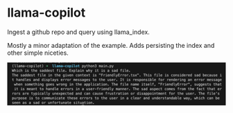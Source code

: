 # llama-copilot

Ingest a github repo and query using llama_index.

Mostly a minor adaptation of the example. Adds persisting the index and other simple niceties.

<img src='sad_file.png' />